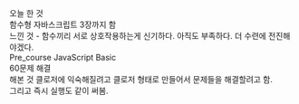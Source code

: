 오늘 한 것<br>
함수형 자바스크립트 3장까지 함<br>
느낀 것 - 함수끼리 서로 상호작용하는게 신기하다. 아직도 부족하다. 더 수련에 전진해야겠다.<br>
Pre_course JavaScript Basic<br>
60문제 해결<br>
해본 것  클로저에 익숙해질려고 클로저 형태로 만들어서 문제들을 해결할려고 함.<br>
       그리고 즉시 실행도 같이 써봄.<br>
